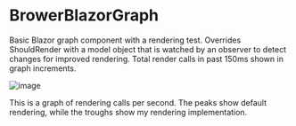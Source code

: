 # BrowerBlazorGraph

Basic Blazor graph component with a rendering test. Overrides ShouldRender with a model object that is watched by an observer to detect changes for improved rendering. Total render calls in past 150ms shown in graph increments.

![image](https://github.com/camelCase12/BrowerBlazorGraph/assets/14899204/04cc5035-a753-4513-b705-6125efa3da68)

This is a graph of rendering calls per second. The peaks show default rendering, while the troughs show my rendering implementation.
